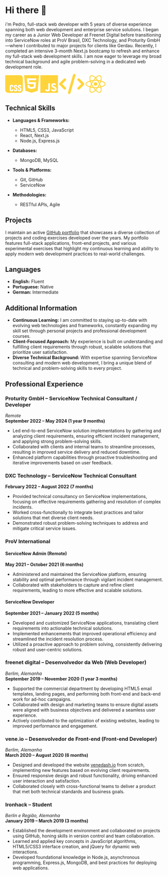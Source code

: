 # Hi there 👋

 i'm Pedro, full-stack web developer with 5 years of diverse experience spanning both web development and enterprise service solutions. I began my career as a Junior Web Developer at Freenet Digital before transitioning into ServiceNow roles at ProV Brasil, DXC Technology, and Proturity GmbH—where I contributed to major projects for clients like Gerdau. Recently, I completed an intensive 3-month Next.js bootcamp to refresh and enhance my full-stack web development skills. I am now eager to leverage my broad technical background and agile problem-solving in a dedicated web development role.

![](./icons/css.svg) ![](./icons/html.svg) ![](./icons/js.svg) ![](./icons/code.svg) ![](./icons/react.svg)

## Technical Skills

- **Languages & Frameworks:**  
  - HTML5, CSS3, JavaScript  
  - React, Next.js  
  - Node.js, Express.js

- **Databases:**  
  - MongoDB, MySQL

- **Tools & Platforms:**  
  - Git, GitHub  
  - ServiceNow

- **Methodologies:**  
  - RESTful APIs, Agile


## Projects

I maintain an active [GitHub portfolio](https://github.com/YOUR_GITHUB_USERNAME) that showcases a diverse collection of projects and coding exercises developed over the years. My portfolio features full-stack applications, front-end projects, and various experimental exercises that highlight my continuous learning and ability to apply modern web development practices to real-world challenges.

## Languages

- **English:** Fluent  
- **Portuguese:** Native  
- **German:** Intermediate

## Additional Information

- **Continuous Learning:** I am committed to staying up-to-date with evolving web technologies and frameworks, constantly expanding my skill set through personal projects and professional development courses.  
- **Client-Focused Approach:** My experience is built on understanding and fulfilling client requirements through robust, scalable solutions that prioritize user satisfaction.  
- **Diverse Technical Background:** With expertise spanning ServiceNow consulting and modern web development, I bring a unique blend of technical and problem-solving skills to every project.


## Professional Experience

### Proturity GmbH – ServiceNow Technical Consultant / Developer  
_Remote_  
**September 2022 – May 2024 (1 year 9 months)**  
- Led end-to-end ServiceNow solution implementations by gathering and analyzing client requirements, ensuring efficient incident management, and applying strong problem-solving skills.  
- Collaborated with clients and internal teams to streamline processes, resulting in improved service delivery and reduced downtime.  
- Enhanced platform capabilities through proactive troubleshooting and iterative improvements based on user feedback.

### DXC Technology – ServiceNow Technical Consultant  
**February 2022 – August 2022 (7 months)**  
- Provided technical consultancy on ServiceNow implementations, focusing on effective requirements gathering and resolution of complex incidents.  
- Worked cross-functionally to integrate best practices and tailor solutions that met diverse client needs.  
- Demonstrated robust problem-solving techniques to address and mitigate critical service issues.

### ProV International  
#### ServiceNow Admin (Remote)  
**May 2021 – October 2021 (6 months)**  
- Administered and maintained the ServiceNow platform, ensuring stability and optimal performance through vigilant incident management.  
- Collaborated with stakeholders to capture and refine client requirements, leading to more effective and scalable solutions.

#### ServiceNow Developer  
**September 2021 – January 2022 (5 months)**  
- Developed and customized ServiceNow applications, translating client requirements into actionable technical solutions.  
- Implemented enhancements that improved operational efficiency and streamlined the incident resolution process.  
- Utilized a proactive approach to problem solving, consistently delivering robust and user-centric solutions.

### freenet digital – Desenvolvedor da Web (Web Developer)  
_Berlim, Alemanha_  
**September 2019 – November 2020 (1 year 3 months)**  
- Supported the commercial department by developing HTML5 email templates, landing pages, and performing both front-end and back-end work for ad-hoc campaigns.  
- Collaborated with design and marketing teams to ensure digital assets were aligned with business objectives and delivered a seamless user experience.  
- Actively contributed to the optimization of existing websites, leading to improved performance and engagement.

### vene.io – Desenvolvedor de Front-end (Front-end Developer)  
_Berlim, Alemanha_  
**March 2020 – August 2020 (6 months)**  
- Designed and developed the website [venedash.io](https://venedash.io) from scratch, implementing new features based on evolving client requirements.  
- Ensured responsive design and robust functionality, driving enhanced user interaction and satisfaction.  
- Collaborated closely with cross-functional teams to deliver a product that met both technical standards and business goals.

### Ironhack – Student  
_Berlin e Região, Alemanha_  
**January 2019 – March 2019 (3 months)**  
- Established the development environment and collaborated on projects using GitHub, honing skills in version control and team collaboration.  
- Learned and applied key concepts in JavaScript algorithms, HTML5/CSS3 interface creation, and jQuery for dynamic web interactions.  
- Developed foundational knowledge in Node.js, asynchronous programming, Express.js, MongoDB, and best practices for deploying web applications.

